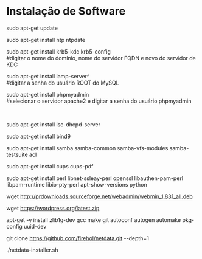 <h1>Instalação de Software</h1>

sudo apt-get update

sudo apt-get install ntp ntpdate

sudo apt-get install krb5-kdc krb5-config<br>
#digitar o nome do domínio, nome do servidor FQDN e novo do servidor de KDC<br>

sudo apt-get install lamp-server^<br>
#digitar a senha do usuário ROOT do MySQL<br>

sudo apt-get install phpmyadmin<br>
#selecionar o servidor apache2 e digitar a senha do usuário phpmyadmin<br>
<?php phpinfo(); ?><br>

sudo apt-get install isc-dhcpd-server

sudo apt-get install bind9

sudo apt-get install samba samba-common samba-vfs-modules samba-testsuite acl

sudo apt-get install cups cups-pdf

sudo apt-get install perl libnet-ssleay-perl openssl libauthen-pam-perl libpam-runtime libio-pty-perl apt-show-versions python

wget http://prdownloads.sourceforge.net/webadmin/webmin_1.831_all.deb

wget https://wordpress.org/latest.zip

apt-get -y install zlib1g-dev gcc make git autoconf autogen automake pkg-config uuid-dev

git clone https://github.com/firehol/netdata.git --depth=1

./netdata-installer.sh
